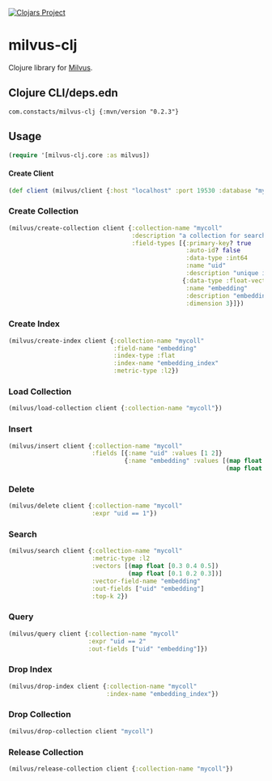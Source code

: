 [![Clojars Project](https://img.shields.io/clojars/v/com.constacts/milvus-clj.svg)](https://clojars.org/com.constacts/milvus-clj)

# milvus-clj

Clojure library for [Milvus](https://github.com/milvus-io/milvus).

## Clojure CLI/deps.edn

```
com.constacts/milvus-clj {:mvn/version "0.2.3"}
```

## Usage

```clojure
(require '[milvus-clj.core :as milvus])
```

#### Create Client

```clojure
(def client (milvus/client {:host "localhost" :port 19530 :database "mydb"}))
```

### Create Collection

```clojure
(milvus/create-collection client {:collection-name "mycoll"
                                  :description "a collection for search"
                                  :field-types [{:primary-key? true
                                                 :auto-id? false
                                                 :data-type :int64
                                                 :name "uid"
                                                 :description "unique id"}
                                                {:data-type :float-vector
                                                 :name "embedding"
                                                 :description "embeddings"
                                                 :dimension 3}]})
```


### Create Index

```clojure
(milvus/create-index client {:collection-name "mycoll"
                             :field-name "embedding"
                             :index-type :flat
                             :index-name "embedding_index"
                             :metric-type :l2})
```

### Load Collection

```clojure
(milvus/load-collection client {:collection-name "mycoll"})
```

### Insert 

```clojure
(milvus/insert client {:collection-name "mycoll"
                       :fields [{:name "uid" :values [1 2]}
                                {:name "embedding" :values [(map float [0.1 0.2 0.3])
                                                            (map float [0.4 0.5 0.6])]}]})
```

### Delete

```clojure
(milvus/delete client {:collection-name "mycoll"
                       :expr "uid == 1"})
```

### Search

```clojure
(milvus/search client {:collection-name "mycoll"
                       :metric-type :l2
                       :vectors [(map float [0.3 0.4 0.5])
                                 (map float [0.1 0.2 0.3])]
                       :vector-field-name "embedding"
                       :out-fields ["uid" "embedding"]
                       :top-k 2})
```

### Query

```clojure
(milvus/query client {:collection-name "mycoll"
                      :expr "uid == 2"
                      :out-fields ["uid" "embedding"]})
```

### Drop Index

```clojure
(milvus/drop-index client {:collection-name "mycoll"
                           :index-name "embedding_index"})
```

### Drop Collection

```clojure
(milvus/drop-collection client "mycoll")
```

### Release Collection


```clojure
(milvus/release-collection client {:collection-name "mycoll"})
```
